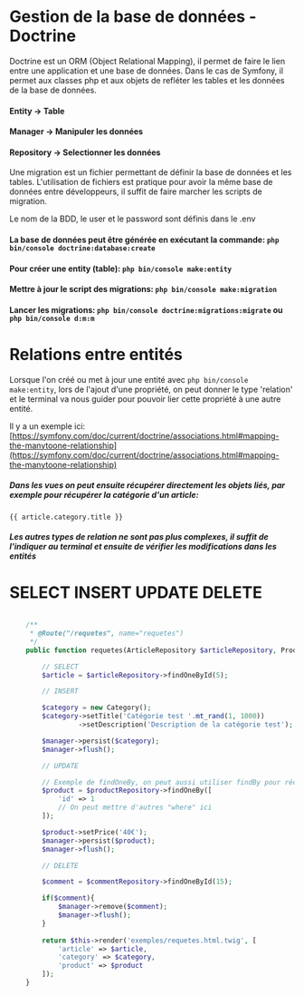 # Gestion de la base de données - Doctrine

Doctrine est un ORM (Object Relational Mapping), il permet de faire le lien entre une application et une base de données. Dans le cas de Symfony, il permet aux classes php et aux objets de refléter les tables et les données de la base de données.

#### Entity -> Table 

#### Manager -> Manipuler les données 

#### Repository -> Selectionner les données

Une migration est un fichier permettant de définir la base de données et les tables. L'utilisation de fichiers est pratique pour avoir la même base de données entre développeurs, il suffit de faire marcher les scripts de migration.

Le nom de la BDD, le user et le password sont définis dans le .env

#### La base de données peut être générée en exécutant la commande: `php bin/console doctrine:database:create`

#### Pour créer une entity (table): `php bin/console make:entity`

#### Mettre à jour le script des migrations: `php bin/console make:migration`

#### Lancer les migrations: `php bin/console doctrine:migrations:migrate` ou `php bin/console d:m:m`

# Relations entre entités

Lorsque l'on créé ou met à jour une entité avec `php bin/console make:entity`, lors de l'ajout d'une propriété, on peut donner le type 'relation' et le terminal va nous guider pour pouvoir lier cette propriété à une autre entité.

Il y a un exemple ici: [https://symfony.com/doc/current/doctrine/associations.html#mapping-the-manytoone-relationship](https://symfony.com/doc/current/doctrine/associations.html#mapping-the-manytoone-relationship)

##### Dans les vues on peut ensuite récupérer directement les objets liés, par exemple pour récupérer la catégorie d'un article:
`{{ article.category.title }}`

##### Les autres types de relation ne sont pas plus complexes, il suffit de l'indiquer au terminal et ensuite de vérifier les modifications dans les entités

# SELECT INSERT UPDATE DELETE

```php

    /**
     * @Route("/requetes", name="requetes")
     */
    public function requetes(ArticleRepository $articleRepository, ProductRepository $productRepository, CommentRepository $commentRepository, EntityManagerInterface $manager){

        // SELECT
        $article = $articleRepository->findOneById(5);

        // INSERT

        $category = new Category();
        $category->setTitle('Catégorie test '.mt_rand(1, 1000))
                 ->setDescription('Description de la catégorie test');

        $manager->persist($category);
        $manager->flush();

        // UPDATE

        // Exemple de findOneBy, on peut aussi utiliser findBy pour récupérer un tableau
        $product = $productRepository->findOneBy([
            'id' => 1
            // On peut mettre d'autres "where" ici
        ]);

        $product->setPrice('40€');
        $manager->persist($product);
        $manager->flush();

        // DELETE

        $comment = $commentRepository->findOneById(15);

        if($comment){
            $manager->remove($comment);
            $manager->flush();
        }
        
        return $this->render('exemples/requetes.html.twig', [
            'article' => $article,
            'category' => $category,
            'product' => $product
        ]);
    }
```


